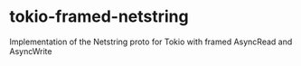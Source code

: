 # tokio-framed-netstring
Implementation of the Netstring proto for Tokio with framed AsyncRead and AsyncWrite
